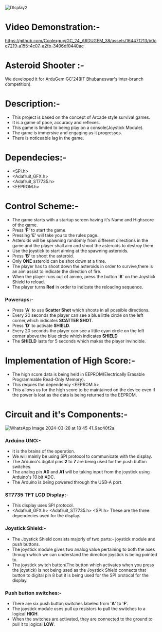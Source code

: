 ![DIsplay2](https://github.com/Coolexguy/ArduGem-GC-2024/assets/164471213/eb2b21fe-af4b-438f-9f7a-cf8809d7c8e9)


# Video Demonstration:-
https://github.com/Coolexguy/GC_24_ARDUGEM_38/assets/164471213/b0cc7219-a155-4c07-a2fb-3406df0440ac

# Asteroid Shooter :-
We developed it for  ArduGem GC'24(IIT Bhubaneswar's inter-branch competition).

# Description:-
+ This project is based on the concept of Arcade style survival games.
+ It is a game of pace, accuracy and reflexes.
+ This game is limited to being play on a console(Joystick Module).
+ The game is immersive and engaging as it progresses.
+ There is noticeable lag in the game.

# Dependecies:-
+ <SPI.h>
+ <Adafruit_GFX.h>
+ <Adafruit_ST7735.h>
+ <EEPROM.h>

# Control Scheme:-
+ The game starts with a startup screen having it's Name and Highscore of the game. 
+ Press '**F**' to start the game.
+ Pressing '**E**' will take you to the rules page.
+ Asteroids will be spawning randomly from different directions in the game and the player shall aim and shoot the asteroids to destroy them.
+ Use the joystick to start aiming at the spawning asteroids.
+ Press '**B**' to shoot the asteroid.
+ Only **ONE** asteroid can be shot down at a time.
+ The player has to shoot down the asteroids in order to survive,there is an aim assist to indicate the direction of fire.
+ When the player runs out of ammo, press the button '**B**' on the Joystick Shield to reload.
+ The player turns **Red** in order to indicate the reloading sequence.
### Powerups:-
+ Press '**A**' to use **Scatter Shot** which shoots in all possible directions.
+ Every 20 seconds the player can see a blue little circle on the left corner,which indicates **SCATTER SHOT**.
+ Press '**D**' to activate **SHIELD**.
+ Every 20 seconds the player can see a little cyan circle on the left corner above the blue circle which indicates **SHIELD**
+ The **SHIELD** lasts for 5 seconds which makes the player invincible.

# Implementation of High Score:-
+ The high score data is being held in EEPROM(Electrically Erasable Programmable Read-Only Memory).
+ This requies the dependency <EEPROM.h>
+ This allows us for the high score to be maintained on the device even if the power is lost as the data is being returned to the EEPROM.

# Circuit and it's Components:-
![WhatsApp Image 2024-03-28 at 18 45 41_9ac40f2a](https://github.com/Coolexguy/ArduGem-GC-2024/assets/164471213/b7f124eb-9f84-4dfe-99d7-363cd5b28971)
### Arduino UNO:-
+ It is the brains of the operation.
+ We will mainly be using SPI protocol to communicate with the display.
+ The Arduino's digital pins **2** to **7** are being used for the push button switches.
+ The analog pin **A0** and **A1** will be taking input from the joystick using Arduino's 10 bit ADC.
+ The Arduino is being powered through the USB-A port.

### ST7735 TFT LCD Display:-
+ This display uses SPI protocol.
+ <Adafruit_GFX.h> <Adafruit_ST7735.h>  <SPI.h> These are the three dependecies used for the display.

### Joystick Shield:-
+ The Joystick Shield consists majorly of two parts:-
  joystick module and push buttons.
+ The joystick module gives two analog value pertaining to both the axes through which we can understand the direction joystick is being pointed to.
+ The joystick switch button(The button which activates when you press the joystick) is not being used as the Joystick Shield connects that button to digital pin 8 but it is being used for the SPI protocol for the display.

### Push button switches:-
+ There are six push button switches labeled from '**A**' to '**F**'.
+ The joystick module uses pull up resistors to pull the switches to a logical **HIGH**.
+ When the switches are activated, they are connected to the ground to pull it to logical **LOW**.

